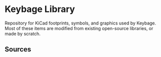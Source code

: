# Keybage Library
Repository for KiCad footprints, symbols, and graphics used by Keybage. Most of these items are modified from existing open-source libraries, or made by scratch.

## Sources

